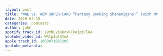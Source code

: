 ```yaml
---
layout: post
title: "WWE vs. AEW SUPER-CARD “Fantasy Booking Shenanigans!” (with Mr. Warren Hayes @MrWarrenHayes)"
date: 2020-04-18
categories: podcasts
author: john
spotify_track_id: 19thLViHBcvKFyajpt7l84
youtube_video_id: WRlpIqlXInA
apple_track_id: 1000471867205
youtube_metadata: 
---
```

